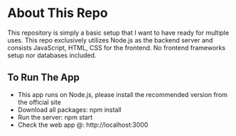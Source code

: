# About This Repo
This repository is simply a basic setup that I want to have ready for multiple uses. This repo exclusively utilizes Node.js as the backend server and consists JavaScript, HTML, CSS for the frontend. No frontend frameworks setup nor databases included.

## To Run The App

* This app runs on Node.js, please install the recommended version from the official site
* Download all packages: npm install
* Run the server: npm start
* Check the web app @: http://localhost:3000
